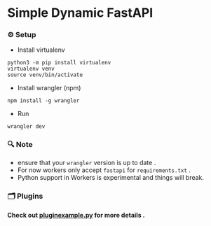# Simple Dynamic FastAPI
### ⚙️ Setup

- Install virtualenv

```shell
python3 -m pip install virtualenv
virtualenv venv
source venv/bin/activate
```

- Install wrangler (npm)

```shell
npm install -g wrangler
```

- Run

```shell
wrangler dev
```
### 🔍 Note
-  ensure that your `wrangler` version is up to date .
- For now workers only accept `fastapi` for `requirements.txt` .
- Python support in Workers is experimental and things will break.
### 🗂 Plugins
#### Check out [pluginexample.py](https://github.com/Vauth/fastapi/blob/cloudflare/src/plugins/pluginexample.py) for more details .
